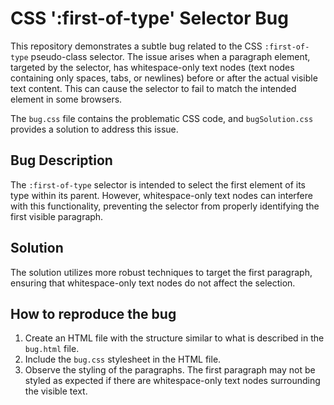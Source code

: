# CSS ':first-of-type' Selector Bug

This repository demonstrates a subtle bug related to the CSS `:first-of-type` pseudo-class selector.  The issue arises when a paragraph element, targeted by the selector, has whitespace-only text nodes (text nodes containing only spaces, tabs, or newlines) before or after the actual visible text content.  This can cause the selector to fail to match the intended element in some browsers.

The `bug.css` file contains the problematic CSS code, and `bugSolution.css` provides a solution to address this issue.

## Bug Description
The `:first-of-type` selector is intended to select the first element of its type within its parent. However, whitespace-only text nodes can interfere with this functionality, preventing the selector from properly identifying the first visible paragraph.

## Solution
The solution utilizes more robust techniques to target the first paragraph, ensuring that whitespace-only text nodes do not affect the selection.

## How to reproduce the bug
1. Create an HTML file with the structure similar to what is described in the `bug.html` file.
2. Include the `bug.css` stylesheet in the HTML file.
3. Observe the styling of the paragraphs. The first paragraph may not be styled as expected if there are whitespace-only text nodes surrounding the visible text.